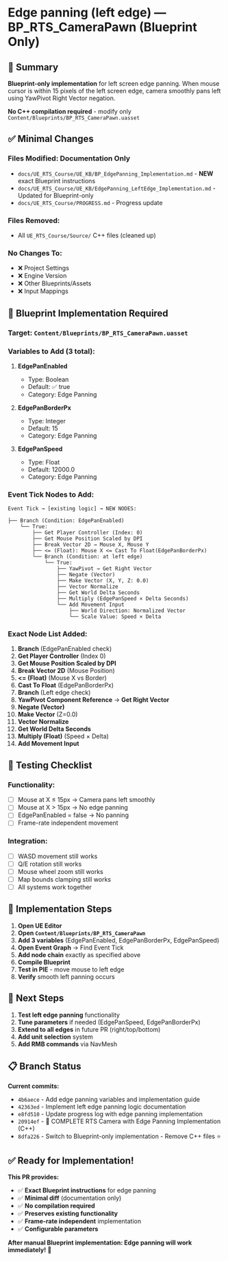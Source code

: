 # Edge panning (left edge) — BP_RTS_CameraPawn (Blueprint Only)

## 🎯 Summary

**Blueprint-only implementation** for left screen edge panning. When mouse cursor is within 15 pixels of the left screen edge, camera smoothly pans left using YawPivot Right Vector negation.

**No C++ compilation required** - modify only `Content/Blueprints/BP_RTS_CameraPawn.uasset`

## ✅ Minimal Changes

### **Files Modified: Documentation Only**
- `docs/UE_RTS_Course/UE_KB/BP_EdgePanning_Implementation.md` - **NEW** exact Blueprint instructions
- `docs/UE_RTS_Course/UE_KB/EdgePanning_LeftEdge_Implementation.md` - Updated for Blueprint-only
- `docs/UE_RTS_Course/PROGRESS.md` - Progress update

### **Files Removed:**
- All `UE_RTS_Course/Source/` C++ files (cleaned up)

### **No Changes To:**
- ❌ Project Settings
- ❌ Engine Version
- ❌ Other Blueprints/Assets
- ❌ Input Mappings

## 🔧 Blueprint Implementation Required

### **Target: `Content/Blueprints/BP_RTS_CameraPawn.uasset`**

### **Variables to Add (3 total):**

1. **EdgePanEnabled**
   - Type: Boolean
   - Default: ✅ true
   - Category: Edge Panning

2. **EdgePanBorderPx**  
   - Type: Integer
   - Default: 15
   - Category: Edge Panning

3. **EdgePanSpeed**
   - Type: Float
   - Default: 12000.0
   - Category: Edge Panning

### **Event Tick Nodes to Add:**

```
Event Tick → [existing logic] → NEW NODES:

├── Branch (Condition: EdgePanEnabled)
    └── True:
        ├── Get Player Controller (Index: 0)
        ├── Get Mouse Position Scaled by DPI
        ├── Break Vector 2D → Mouse X, Mouse Y
        ├── <= (Float): Mouse X <= Cast To Float(EdgePanBorderPx)
        └── Branch (Condition: at left edge)
            └── True:
                ├── YawPivot → Get Right Vector
                ├── Negate (Vector)
                ├── Make Vector (X, Y, Z: 0.0)
                ├── Vector Normalize
                ├── Get World Delta Seconds
                ├── Multiply (EdgePanSpeed × Delta Seconds)
                └── Add Movement Input
                    ├── World Direction: Normalized Vector
                    └── Scale Value: Speed × Delta
```

### **Exact Node List Added:**
1. **Branch** (EdgePanEnabled check)
2. **Get Player Controller** (Index 0)
3. **Get Mouse Position Scaled by DPI**
4. **Break Vector 2D** (Mouse Position)
5. **<= (Float)** (Mouse X vs Border)
6. **Cast To Float** (EdgePanBorderPx)
7. **Branch** (Left edge check)
8. **YawPivot Component Reference** → **Get Right Vector**
9. **Negate (Vector)**
10. **Make Vector** (Z=0.0)
11. **Vector Normalize**
12. **Get World Delta Seconds**
13. **Multiply (Float)** (Speed × Delta)
14. **Add Movement Input**

## 🧪 Testing Checklist

### **Functionality:**
- [ ] Mouse at X ≤ 15px → Camera pans left smoothly  
- [ ] Mouse at X > 15px → No edge panning
- [ ] EdgePanEnabled = false → No panning
- [ ] Frame-rate independent movement

### **Integration:**
- [ ] WASD movement still works
- [ ] Q/E rotation still works  
- [ ] Mouse wheel zoom still works
- [ ] Map bounds clamping still works
- [ ] All systems work together

## 🎯 Implementation Steps

1. **Open UE Editor**
2. **Open `Content/Blueprints/BP_RTS_CameraPawn`**
3. **Add 3 variables** (EdgePanEnabled, EdgePanBorderPx, EdgePanSpeed)
4. **Open Event Graph** → Find Event Tick
5. **Add node chain** exactly as specified above
6. **Compile Blueprint**
7. **Test in PIE** - move mouse to left edge
8. **Verify** smooth left panning occurs

## 🔄 Next Steps

1. **Test left edge panning** functionality
2. **Tune parameters** if needed (EdgePanSpeed, EdgePanBorderPx)
3. **Extend to all edges** in future PR (right/top/bottom)
4. **Add unit selection** system
5. **Add RMB commands** via NavMesh

## 📋 Branch Status

**Current commits:**
- `4b6aece` - Add edge panning variables and implementation guide
- `42363ed` - Implement left edge panning logic documentation  
- `e8fd510` - Update progress log with edge panning implementation
- `20914ef` - 🚀 COMPLETE RTS Camera with Edge Panning Implementation (C++)
- `8dfa226` - Switch to Blueprint-only implementation - Remove C++ files ⭐

## ✅ Ready for Implementation!

**This PR provides:**
- ✅ **Exact Blueprint instructions** for edge panning
- ✅ **Minimal diff** (documentation only)
- ✅ **No compilation required** 
- ✅ **Preserves existing functionality**
- ✅ **Frame-rate independent** implementation
- ✅ **Configurable parameters**

**After manual Blueprint implementation: Edge panning will work immediately!** 🚀